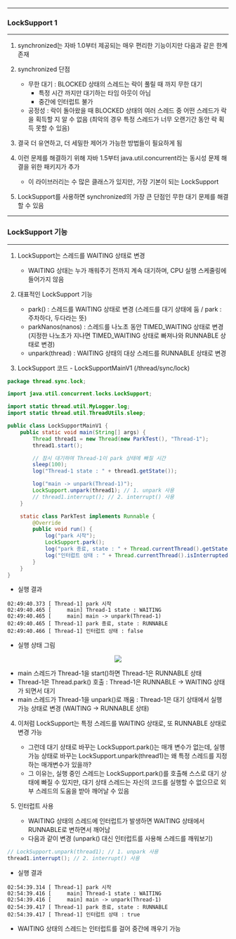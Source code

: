 -----
### LockSupport 1
-----
1. synchronized는 자바 1.0부터 제공되는 매우 편리한 기능이지만 다음과 같은 한계 존재
2. synchronized 단점
   - 무한 대기 : BLOCKED 상태의 스레드는 락이 풀릴 때 까지 무한 대기
     + 특정 시간 까지만 대기하는 타임 아웃이 아님
     + 중간에 인터럽트 불가
   - 공정성 : 락이 돌아왔을 때 BLOCKED 상태의 여러 스레드 중 어떤 스레드가 락을 획득할 지 알 수 없음 (최악의 경우 특정 스레드가 너무 오랜기간 동안 락 획득 못할 수 있음)

3. 결국 더 유연하고, 더 세밀한 제어가 가능한 방법들이 필요하게 됨
4. 이런 문제를 해결하기 위해 자바 1.5부터 java.util.concurrent라는 동시성 문제 해결을 위한 패키지가 추가
   - 이 라이브러리는 수 많은 클래스가 있지만, 가장 기본이 되는 LockSupport
5. LockSupport를 사용하면 synchronized의 가장 큰 단점인 무한 대기 문제를 해결할 수 있음

-----
### LockSupport 기능
-----
1. LockSupport는 스레드를 WAITING 상태로 변경
   - WAITING 상태는 누가 깨워주기 전까지 계속 대기하며, CPU 실행 스케줄링에 들어가지 않음

2. 대표적인 LockSupport 기능
   - park() : 스레드를 WAITING 상태로 변경 (스레드를 대기 상태에 둠 / park : 주차하다, 두다라는 뜻)
   - parkNanos(nanos) : 스레드를 나노초 동안 TIMED_WAITING 상태로 변경 (지정한 나노초가 지나면 TIMED_WAITING 상태로 빠져나와 RUNNABLE 상태로 변경)
   - unpark(thread) : WAITING 상태의 대상 스레드를 RUNNABLE 상태로 변경

3. LockSupport 코드 - LockSupportMainV1 (/thread/sync/lock)
```java
package thread.sync.lock;

import java.util.concurrent.locks.LockSupport;

import static thread.util.MyLogger.log;
import static thread.util.ThreadUtils.sleep;

public class LockSupportMainV1 {
    public static void main(String[] args) {
        Thread thread1 = new Thread(new ParkTest(), "Thread-1");
        thread1.start();

        // 잠시 대기하여 Thread-1이 park 상태에 빠질 시간
        sleep(100);
        log("Thread-1 state : " + thread1.getState());

        log("main -> unpark(Thread-1)");
        LockSupport.unpark(thread1); // 1. unpark 사용
        // thread1.interrupt(); // 2. interrupt() 사용
    }

    static class ParkTest implements Runnable {
        @Override
        public void run() {
            log("park 시작");
            LockSupport.park();
            log("park 종료, state : " + Thread.currentThread().getState());
            log("인터럽트 상태 : " + Thread.currentThread().isInterrupted());
        }
    }
}
```
  - 실행 결과
```
02:49:40.373 [ Thread-1] park 시작
02:49:40.465 [     main] Thread-1 state : WAITING
02:49:40.465 [     main] main -> unpark(Thread-1)
02:49:40.465 [ Thread-1] park 종료, state : RUNNABLE
02:49:40.466 [ Thread-1] 인터럽트 상태 : false
```

  - 실행 상태 그림
<div align="center">
<img src="https://github.com/user-attachments/assets/422f783f-f5e1-45ce-8cd1-ad6d26df2600">
</div>

  - main 스레드가 Thread-1을 start()하면 Thread-1은 RUNNABLE 상태
  - Thread-1은 Thread.park() 호출 : Thread-1은 RUNNABLE → WAITING 상태가 되면서 대기
  - main 스레드가 Thread-1을 unpark()로 깨움 : Thread-1은 대기 상태에서 실행 가능 상태로 변경 (WAITING → RUNNABLE 상태)

4. 이처럼 LockSupport는 특정 스레드를 WAITING 상태로, 또 RUNNABLE 상태로 변경 가능
   - 그런데 대기 상태로 바꾸는 LockSupport.park()는 매개 변수가 없는데, 실행 가능 상태로 바꾸는 LockSupport.unpark(thread1)는 왜 특정 스레드를 지정하는 매개변수가 있을까?
   - 그 이유는, 실행 중인 스레드는 LockSupport.park()를 호출해 스스로 대기 상태에 빠질 수 있지만, 대기 상태 스레드는 자신의 코드를 실행할 수 없으므로 외부 스레드의 도움을 받아 깨어날 수 있음

5. 인터럽트 사용
   - WAITING 상태의 스레드에 인터럽트가 발생하면 WAITING 상태에서 RUNNABLE로 변하면서 깨어남
   - 다음과 같이 변경 (unpark() 대신 인터럽트를 사용해 스레드를 깨워보기)
```java
// LockSupport.unpark(thread1); // 1. unpark 사용
thread1.interrupt(); // 2. interrupt() 사용
```
  - 실행 결과
```
02:54:39.314 [ Thread-1] park 시작
02:54:39.416 [     main] Thread-1 state : WAITING
02:54:39.416 [     main] main -> unpark(Thread-1)
02:54:39.417 [ Thread-1] park 종료, state : RUNNABLE
02:54:39.417 [ Thread-1] 인터럽트 상태 : true
```

  - WAITING 상태의 스레드는 인터럽트를 걸어 중간에 깨우기 가능
